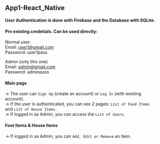 ## App1-React_Native

#### User Authentication is done with Firebase and the Database with SQLite. 

#### Pre existing credetials. Can be used directly:

Normal user: <br />
Email: user1@gmail.com <br />
Password: user1pass

Admin (only this one)<br />
Email: admin@gmail.com<br />
Password: adminpass

#### Main page <br />
-> The user can `Sign Up` (create an account) or `Log In` (with existing account). <br />
-> If the user is authenticated, you can see 2 pages: `List of Food Items` and `List of House Items`. <br />
-> If logged in as Admin, you can access the `List of Users`. <br />

#### Foot Items & House Items <br />
-> If logged in as Admin, you can `Add, Edit or Remove` an Item. 
